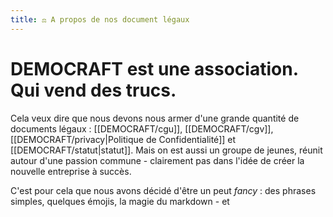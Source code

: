 ```yaml
---
title: ⚖️ A propos de nos document légaux
---
```

# **DEMOCRAFT** est une association. Qui vend des trucs.
Cela veux dire que nous devons nous armer d'une grande quantité de documents légaux : [[DEMOCRAFT/cgu]], [[DEMOCRAFT/cgv]], [[DEMOCRAFT/privacy|Politique de Confidentialité]] et [[DEMOCRAFT/statut|statut]]. Mais on est aussi un groupe de jeunes, réunit autour d'une passion commune - clairement pas dans l'idée de créer la nouvelle entreprise à succès.

C'est pour cela que nous avons décidé d'être un peut $fancy$ : des phrases simples, quelques émojis, la magie du markdown - et 
